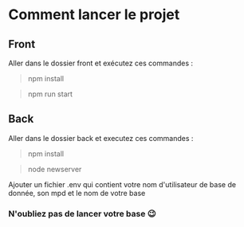 # Comment lancer le projet

## Front

Aller dans le dossier front et exécutez ces commandes :
> npm install

> npm run start

## Back

Aller dans le dossier back et executez ces commandes :
> npm install

> node newserver

Ajouter un fichier .env qui contient votre nom d'utilisateur de base de donnée, son mpd et le nom de votre base

### N'oubliez pas de lancer votre base 😉
